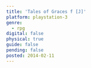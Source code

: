 ```yaml
---
title: 'Tales of Graces f [J]'
platform: playstation-3
genre:
  - rpg
digital: false
physical: true
guide: false
pending: false
posted: 2014-02-11
---
```

